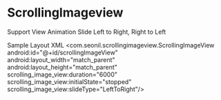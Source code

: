# ScrollingImageview

Support View Animation Slide Left to Right, Right to Left

Sample Layout XML
<com.seonil.scrollingimageview.ScrollingImageView
        android:id="@+id/scrollingImageView"
        android:layout_width="match_parent"
        android:layout_height="match_parent"
        scrolling_image_view:duration="6000"
        scrolling_image_view:initialState="stopped"
        scrolling_image_view:slideType="LeftToRight"/>
